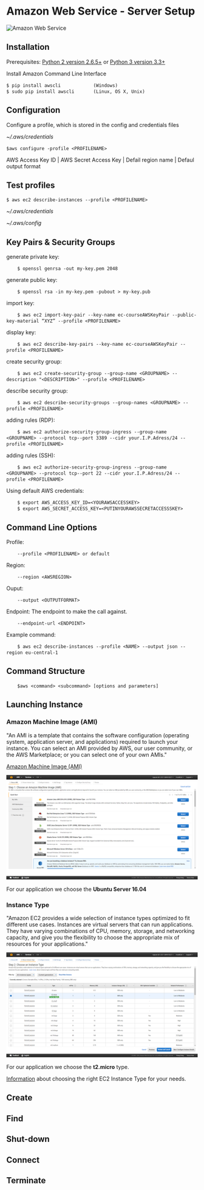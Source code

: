 # Amazon Web Service - Server Setup

<img src="https://upload.wikimedia.org/wikipedia/commons/thumb/1/1d/AmazonWebservices_Logo.svg/2000px-AmazonWebservices_Logo.svg.png" alt="Amazon Web Service" style="width: 400px;"/>

## Installation

Prerequisites: [Python 2 version 2.6.5+](https://www.python.org/downloads/) or [Python 3 version 3.3+](https://www.python.org/downloads/)

Install Amazon Command Line Interface

    $ pip install awscli            (Windows)
    $ sudo pip install awscli       (Linux, OS X, Unix)

## Configuration

Configure a profile, which is stored in the config and credentials files

*~/.aws/credentials*

    $aws configure -profile <PROFILENAME>

AWS Access Key ID | AWS Secret Access Key | Defail region name | Defaul output format


## Test profiles

    $ aws ec2 describe-instances --profile <PROFILENAME>

*~/.aws/credentials*

*~/.aws/config*

## Key Pairs & Security Groups

generate private key:

        $ openssl genrsa -out my-key.pem 2048

generate public key:

        $ openssl rsa -in my-key.pem -pubout > my-key.pub

import key:

        $ aws ec2 import-key-pair --key-name ec-courseAWSKeyPair --public-key-material “XYZ” --profile <PROFILENAME>

display key:

        $ aws ec2 describe-key-pairs --key-name ec-courseAWSKeyPair --profile <PROFILENAME>

create security group:

        $ aws ec2 create-security-group --group-name <GROUPNAME> --description "<DESCRIPTION>" --profile <PROFILENAME>

describe security group:

        $ aws ec2 describe-security-groups --group-names <GROUPNAME> --profile <PROFILENAME>

adding rules (RDP):

        $ aws ec2 authorize-security-group-ingress --group-name <GROUPNAME> --protocol tcp--port 3389 --cidr your.I.P.Adress/24 --profile <PROFILENAME>

adding rules (SSH):

        $ aws ec2 authorize-security-group-ingress --group-name <GROUPNAME> --protocol tcp--port 22 --cidr your.I.P.Adress/24 --profile <PROFILENAME>

Using default AWS credentials:

        $ export AWS_ACCESS_KEY_ID=<YOURAWSACCESSKEY>
        $ export AWS_SECRET_ACCESS_KEY=<PUTINYOURAWSSECRETACCESSSKEY>

## Command Line Options

Profile:

        --profile <PROFILENAME> or default

Region:

        --region <AWSREGION>


Ouput:

        --output <OUTPUTFORMAT>

Endpoint: The endpoint to make the call against.

        --endpoint-url <ENDPOINT>

Example command:

        $ aws ec2 describe-instances --profile <NAME> --output json --region eu-central-1

## Command Structure

        $aws <command> <subcommand> [options and parameters]

## Launching Instance

### Amazon Machine Image (AMI)

"An AMI is a template that contains the software configuration (operating system, application server, and applications) required to launch your instance. You can select an AMI provided by AWS, our user community, or the AWS Marketplace; or you can select one of your own AMIs."

[Amazon Machine Image (AMI)](https://console.aws.amazon.com/ec2/)

<img src="ami.png" alt="Amazon Web Service"/>


For our application we choose the **Ubuntu Server 16.04**

### Instance Type

"Amazon EC2 provides a wide selection of instance types optimized to fit different use cases. Instances are virtual servers that can run applications. They have varying combinations of CPU, memory, storage, and networking capacity, and give you the flexibility to choose the appropriate mix of resources for your applications."

<img src="instancetype.png" alt="Amazon Web Service"/>

For our application we choose the **t2.micro** type.

[Information](https://aws.amazon.com/de/ec2/instance-types/) about choosing the right EC2 Instance Type for your needs.


## Create



## Find



## Shut-down



## Connect



## Terminate